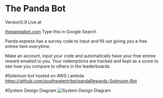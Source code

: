 # The Panda Bot

Version0.9 Live at 

[thepandabot.com](thepandabot.com) Type this in Google Search

Panda express has a survey code to input and fill out giving you a free entree item everytime.

Make an account, input your code and automatically have your free entree reward emailed to you.
Your redemptions are tracked and kept as a score to see how you compare to others in the leaderboards.



#Selenium bot hosted on AWS Lambda
https://github.com/southwatertribe/pandaRewards-Selenium-Bot

#System Design Diagram
![System Design Diagram](https://user-images.githubusercontent.com/94877162/209587615-6bf4697c-be47-46c9-9fa1-ae37114196d4.jpeg)

